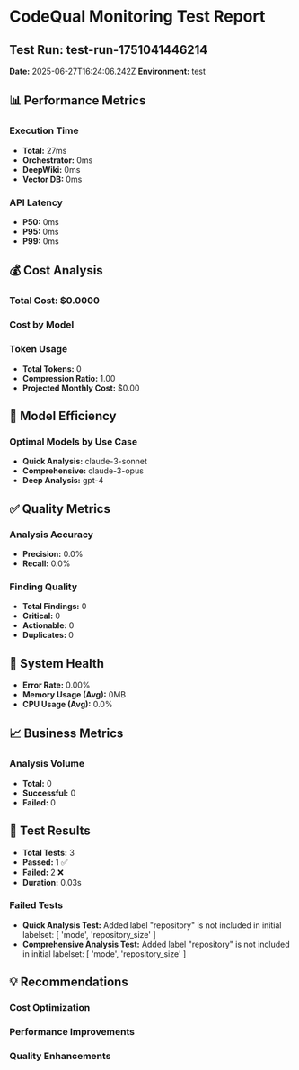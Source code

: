 # CodeQual Monitoring Test Report

## Test Run: test-run-1751041446214
**Date:** 2025-06-27T16:24:06.242Z
**Environment:** test

## 📊 Performance Metrics

### Execution Time
- **Total:** 27ms
- **Orchestrator:** 0ms
- **DeepWiki:** 0ms
- **Vector DB:** 0ms

### API Latency
- **P50:** 0ms
- **P95:** 0ms
- **P99:** 0ms

## 💰 Cost Analysis

### Total Cost: $0.0000

### Cost by Model


### Token Usage
- **Total Tokens:** 0
- **Compression Ratio:** 1.00
- **Projected Monthly Cost:** $0.00

## 🎯 Model Efficiency

### Optimal Models by Use Case
- **Quick Analysis:** claude-3-sonnet
- **Comprehensive:** claude-3-opus
- **Deep Analysis:** gpt-4

## ✅ Quality Metrics

### Analysis Accuracy
- **Precision:** 0.0%
- **Recall:** 0.0%

### Finding Quality
- **Total Findings:** 0
- **Critical:** 0
- **Actionable:** 0
- **Duplicates:** 0

## 🏥 System Health

- **Error Rate:** 0.00%
- **Memory Usage (Avg):** 0MB
- **CPU Usage (Avg):** 0.0%

## 📈 Business Metrics

### Analysis Volume
- **Total:** 0
- **Successful:** 0
- **Failed:** 0

## 🧪 Test Results

- **Total Tests:** 3
- **Passed:** 1 ✅
- **Failed:** 2 ❌
- **Duration:** 0.03s


### Failed Tests
- **Quick Analysis Test:** Added label "repository" is not included in initial labelset: [ 'mode', 'repository_size' ]
- **Comprehensive Analysis Test:** Added label "repository" is not included in initial labelset: [ 'mode', 'repository_size' ]


## 💡 Recommendations

### Cost Optimization


### Performance Improvements


### Quality Enhancements

